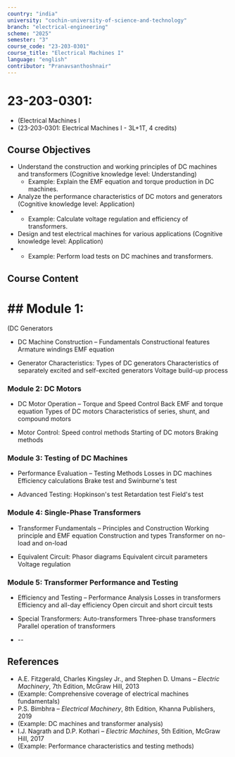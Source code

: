 ```yaml
---
country: "india"
university: "cochin-university-of-science-and-technology"
branch: "electrical-engineering"
scheme: "2025"
semester: "3"
course_code: "23-203-0301"
course_title: "Electrical Machines I"
language: "english"
contributor: "Pranavsanthoshnair"
---
```


# 23-203-0301: 
  - (Electrical Machines I
  - (23-203-0301: Electrical Machines I - 3L+1T, 4 credits)
## Course Objectives

* Understand the construction and working principles of DC machines and transformers (Cognitive knowledge level: Understanding)
    - Example: Explain the EMF equation and torque production in DC machines.
* Analyze the performance characteristics of DC motors and generators (Cognitive knowledge level: Application)
*   - Example: Calculate voltage regulation and efficiency of transformers.
* Design and test electrical machines for various applications (Cognitive knowledge level: Application)
*   - Example: Perform load tests on DC machines and transformers.

## Course Content
# ## Module 1:
  (DC Generators

* DC Machine Construction – Fundamentals
  Constructional features
  Armature windings
  EMF equation

* Generator Characteristics:
  Types of DC generators
  Characteristics of separately excited and self-excited generators
  Voltage build-up process

### Module 2: DC Motors
* DC Motor Operation – Torque and Speed Control
  Back EMF and torque equation
  Types of DC motors
  Characteristics of series, shunt, and compound motors

* Motor Control:
  Speed control methods
  Starting of DC motors
  Braking methods

### Module 3: Testing of DC Machines
* Performance Evaluation – Testing Methods
  Losses in DC machines
  Efficiency calculations
  Brake test and Swinburne's test

* Advanced Testing:
  Hopkinson's test
  Retardation test
  Field's test

### Module 4: Single-Phase Transformers
* Transformer Fundamentals – Principles and Construction
  Working principle and EMF equation
  Construction and types
  Transformer on no-load and on-load

* Equivalent Circuit:
  Phasor diagrams
  Equivalent circuit parameters
  Voltage regulation

### Module 5: Transformer Performance and Testing
* Efficiency and Testing – Performance Analysis
  Losses in transformers
  Efficiency and all-day efficiency
  Open circuit and short circuit tests

* Special Transformers:
  Auto-transformers
  Three-phase transformers
  Parallel operation of transformers

* --

## References

* A.E. Fitzgerald, Charles Kingsley Jr., and Stephen D. Umans – *Electric Machinery*, 7th Edition, McGraw Hill, 2013
* (Example: Comprehensive coverage of electrical machines fundamentals)
* P.S. Bimbhra – *Electrical Machinery*, 8th Edition, Khanna Publishers, 2019
* (Example: DC machines and transformer analysis)
* I.J. Nagrath and D.P. Kothari – *Electric Machines*, 5th Edition, McGraw Hill, 2017
* (Example: Performance characteristics and testing methods)

